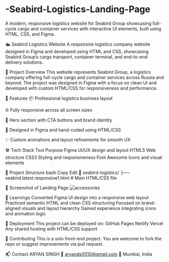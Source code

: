 # -Seabird-Logistics-Landing-Page
A modern, responsive logistics website for Seabird Group showcasing full-cycle cargo and container services with interactive UI elements, built using HTML, CSS, and Figma.

🛳️ Seabird Logistics Website
A responsive logistics company website designed in Figma and developed using HTML and CSS, showcasing Seabird Group’s cargo transport, container terminal, and end-to-end delivery solutions.

📌 Project Overview
This website represents Seabird Group, a logistics company offering full-cycle cargo and container services across Russia and beyond. The project was designed in Figma with a focus on clean UI and developed with custom HTML/CSS for responsiveness and performance.

🚀 Features
📦 Professional logistics business layout

🌐 Fully responsive across all screen sizes

🎯 Hero section with CTA buttons and brand identity

🎨 Designed in Figma and hand-coded using HTML/CSS

✨ Custom animations and layout refinements for smooth UX

🛠️ Tech Stack
Tool	Purpose
Figma	UI/UX design and layout
HTML5	Web structure
CSS3	Styling and responsiveness
Font Awesome	Icons and visual elements

📁 Project Structure
bash
Copy
Edit
📂 seabird-logistics/
 ├── seabird.latest.responsive1.html  # Main HTML/CSS file

📸 Screenshot of Landing Page
![accessories](https://github.com/user-attachments/assets/3503d875-3053-4d4d-9def-c226e6fb26d9)




🧠 Learnings
Converted Figma UI design into a responsive web layout
Practiced semantic HTML and clean CSS structuring
Focused on brand-aligned visuals and layout hierarchy
Gained experience integrating icons and animation logic

📌 Deployment
This project can be deployed on:
GitHub Pages
Netlify
Vercel
Any shared hosting with HTML/CSS support

🤝 Contributing
This is a solo front-end project. You are welcome to fork the repo or suggest improvements via pull request.

📬 Contact
ARYAN SINGH
📧 aryands0510@gmail.com 
📍 Mumbai, India
